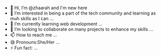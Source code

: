 - 👋 Hi, I’m @zhaarah and I'm new here
- 👀 I’m interested in being a part of the tech community and learning as muh skills as I can  ...
- 🌱 I’m currently learning web development ...
- 💞️ I’m looking to collaborate on many projects to enhance my skills ...
- 📫 How to reach me ...
- 😄 Pronouns:She/Her ...
- ⚡ Fun fact: ...

<!---
zhaarah/zhaarah is a ✨ special ✨ repository because its `README.md` (this file) appears on your GitHub profile.
You can click the Preview link to take a look at your changes.
--->
